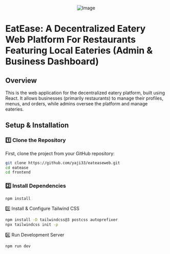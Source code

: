 
<p align="center">
  <img src="https://github.com/user-attachments/assets/3520a425-f8bc-4589-8152-1b92b1ecf2ac" alt="Image">
</p>



# EatEase: A Decentralized Eatery Web Platform For Restaurants Featuring Local Eateries (Admin & Business Dashboard)

## Overview
This is the web application for the decentralized eatery platform, built using React. It allows businesses (primarily restaurants) to manage their profiles, menus, and orders, while admins oversee the platform and manage eateries.

## Setup & Installation

### 1️⃣ Clone the Repository
First, clone the project from your GitHub repository:
```sh
git clone https://github.com/yaji33/eateaseweb.git
cd eatease
cd frontend
```

### 2️⃣ Install Dependencies
```sh
npm install
```

3️⃣ Install & Configure Tailwind CSS
```sh
npm install -D tailwindcss@3 postcss autoprefixer
npx tailwindcss init -p
```
4️⃣ Run Development Server
```sh
npm run dev
```
